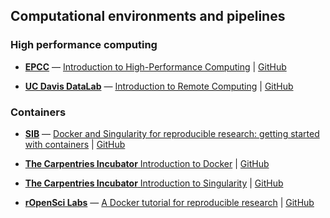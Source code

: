  

## Computational environments and pipelines


### High performance computing

<!--
- [**The Carpentries Incubator**  Introduction to High-Performance Computing](https://carpentries-incubator.github.io/hpc-intro/) | [GitHub](https://github.com/carpentries-incubator/hpc-intro)
-->

- [**EPCC**](https://www.epcc.ed.ac.uk/) &mdash; [Introduction to High-Performance Computing](https://jsta.github.io/r-docker-tutorial/) | [GitHub](https://github.com/EPCCed/hpc-intro/) 


- [**UC Davis DataLab**](https://datalab.ucdavis.edu/) &mdash; [Introduction to Remote Computing](https://ngs-docs.github.io/2021-august-remote-computing) | [GitHub](https://github.com/ngs-docs/2021-august-remote-computing) 


### Containers

- [**SIB**](https://www.sib.swiss/) &mdash; [ Docker and Singularity for reproducible research: getting started with containers](https://github.com/sib-swiss/containers-introduction-training) | [GitHub](https://sib-swiss.github.io/containers-introduction-training/latest/)

- [**The Carpentries Incubator** Introduction to Docker](https://carpentries-incubator.github.io/docker-introduction/) | [GitHub](https://github.com/carpentries-incubator/docker-introduction)

- [**The Carpentries Incubator** Introduction to Singularity](https://carpentries-incubator.github.io/singularity-introduction/) | [GitHub](https://github.com/carpentries-incubator/singularity-introduction) 

- [**rOpenSci Labs**](https://github.com/ropenscilabs) &mdash; [A Docker tutorial for reproducible research](https://jsta.github.io/r-docker-tutorial/) | [GitHub](https://github.com/jsta/r-docker-tutorial) 

